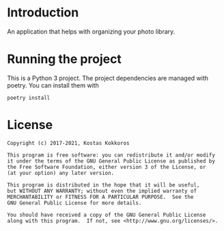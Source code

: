 Introduction
============

An application that helps with organizing your photo library.

Running the project
===================

This is a Python 3 project. The project dependencies are managed with poetry. You can install them with

```
poetry install
```



License
=======

    Copyright (c) 2017-2021, Kostas Kokkoros

    This program is free software: you can redistribute it and/or modify
    it under the terms of the GNU General Public License as published by
    the Free Software Foundation, either version 3 of the License, or
    (at your option) any later version.

    This program is distributed in the hope that it will be useful,
    but WITHOUT ANY WARRANTY; without even the implied warranty of
    MERCHANTABILITY or FITNESS FOR A PARTICULAR PURPOSE.  See the
    GNU General Public License for more details.

    You should have received a copy of the GNU General Public License
    along with this program.  If not, see <http://www.gnu.org/licenses/>.
